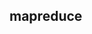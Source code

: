 ##  mapreduce

### 
<!--stackedit_data:
eyJoaXN0b3J5IjpbMTM3NTE4OTYwNSw2MTEwNTI1MjMsLTIxMj
EwNTk2MjMsLTE2NDY4NTA0MCwtMTUwMjcxOTc1MiwtMTM0MzUw
NjUxNSwtMjA4ODc0NjYxMiwtMTUwMzQxMjAyOSwtODM3NjUxNz
Q2LC01Mjc3OTU0NTQsLTgzODAzMzg5MCwtMTkyMjk2MzE3MCwx
MjM3MjkyMTg1LDE3NzYwMTExMDMsODMzMTgxODk3LDE4NTY4Mj
gyOTFdfQ==
-->